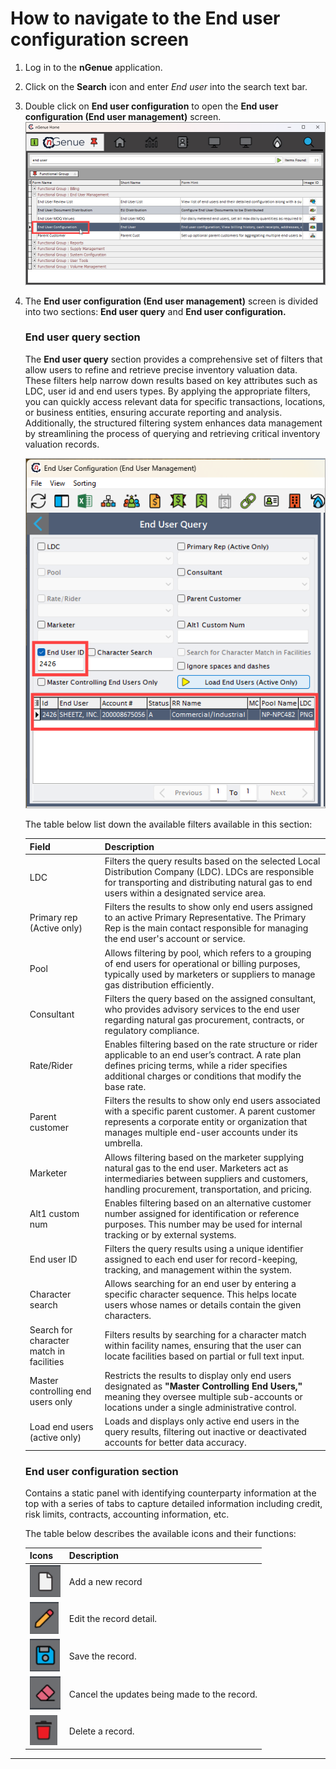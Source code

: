 <!-- ---
hide: toc
--- -->

# How to navigate to the End user configuration screen

1.	Log in to the **nGenue** application.
2.	Click on the **Search** icon and enter *End user* into the search text bar.
3.	Double click on **End user configuration** to open the **End user configuration (End user management)** screen.
    ![end_user_configuration](images/end_user_1.png)

4.  The **End user configuration (End user management)** screen is divided into two sections: **End user query** and **End user configuration.**

    ### End user query section

    The **End user query** section provides a comprehensive set of filters that allow users to refine and retrieve precise inventory valuation data. These filters help narrow down results based on key attributes such as LDC, user id and end users types. By applying the appropriate filters, you can quickly access relevant data for specific transactions, locations, or business entities, ensuring accurate reporting and analysis. Additionally, the structured filtering system enhances data management by streamlining the process of querying and retrieving critical inventory valuation records.

    ![end_user_query](images/end_user_2.png)

    The table below list down the available filters available in this section:

    | Field | Description |
    |---|---|
    | LDC | Filters the query results based on the selected Local Distribution Company (LDC). LDCs are responsible for transporting and distributing natural gas to end users within a designated service area. |
    | Primary rep (Active only) | Filters the results to show only end users assigned to an active Primary Representative. The Primary Rep is the main contact responsible for managing the end user's account or service. |
    | Pool | Allows filtering by pool, which refers to a grouping of end users for operational or billing purposes, typically used by marketers or suppliers to manage gas distribution efficiently. |
    | Consultant | Filters the query based on the assigned consultant, who provides advisory services to the end user regarding natural gas procurement, contracts, or regulatory compliance. |
    | Rate/Rider | Enables filtering based on the rate structure or rider applicable to an end user’s contract. A rate plan defines pricing terms, while a rider specifies additional charges or conditions that modify the base rate. |
    | Parent customer  | Filters the results to show only end users associated with a specific parent customer. A parent customer represents a corporate entity or organization that manages multiple end-user accounts under its umbrella. |
    | Marketer | Allows filtering based on the marketer supplying natural gas to the end user. Marketers act as intermediaries between suppliers and customers, handling procurement, transportation, and pricing. |
    | Alt1 custom num| Enables filtering based on an alternative customer number assigned for identification or reference purposes. This number may be used for internal tracking or by external systems. |
    | End user ID | Filters the query results using a unique identifier assigned to each end user for record-keeping, tracking, and management within the system. |
    | Character search  | Allows searching for an end user by entering a specific character sequence. This helps locate users whose names or details contain the given characters. |
    | Search for character match in facilities | Filters results by searching for a character match within facility names, ensuring that the user can locate facilities based on partial or full text input. |
    | Master controlling end users only| Restricts the results to display only end users designated as **"Master Controlling End Users,"** meaning they oversee multiple sub-accounts or locations under a single administrative control. |
    | Load end users (active only)| Loads and displays only active end users in the query results, filtering out inactive or deactivated accounts for better data accuracy. |

    ### End user configuration section

    Contains a static panel with identifying counterparty information at the top with a series of tabs to capture detailed information including credit, risk limits, contracts, accounting information, etc.

    The table below describes the available icons and their functions:
        
    | Icons | Description |
    | --- | --- |
    | ![alt text](../images/icons/add_record_icon.png) | Add a new record |
    | ![alt text](../images/icons/edit_record_icon.png) | Edit the record detail. |
    | ![alt text](../images/icons/save_icon.png) |  Save the record. |
    | ![alt text](../images/icons/edit_current_icon.png) | Cancel the updates being made to the record. |
    | ![alt text](../images/icons/delete_icon.png) | Delete a record. |

---